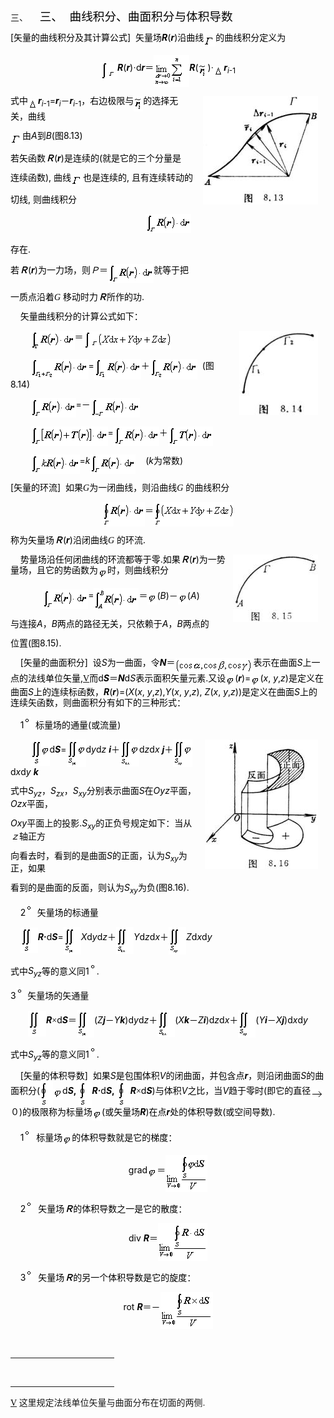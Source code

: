 <div class=Section1>
<p class=MsoNormal align=left style='margin-left:36.0pt;text-align:left;
text-indent:-36.0pt'><span lang=EN-US>三、<span style='font:7.0pt "Times New Roman"'>&nbsp;&nbsp;&nbsp;&nbsp;&nbsp;&nbsp;&nbsp;
</span></span><span lang=ZH-CN style='font-size:14.0pt;font-family:宋体_GB2312;
color:black'>三、</span><span lang=EN-US style='font-size:7.0pt;color:black'>&nbsp;&nbsp;&nbsp;
</span><span lang=ZH-CN style='font-size:14.0pt;font-family:宋体_GB2312;
color:black'>曲线积分、曲面积分与体积导数</span></p>
<p class=MsoNormal align=left style='text-align:left;line-height:12.0pt'><span
lang=EN-US style='color:black'>[</span><span lang=ZH-CN style='font-family:
宋体_GB2312;color:black'>矢量的曲线积分及其计算公式</span><span lang=EN-US style='color:black'>]&nbsp;
</span><span lang=ZH-CN style='font-family:宋体_GB2312;color:black'>矢量场</span><b><i><span
lang=EN-US style='color:black;text-transform:uppercase'>r</span></i></b><span
lang=EN-US style='color:black'>(<b><i>r</i></b>)</span><span lang=ZH-CN
style='font-family:宋体_GB2312;color:black'>沿曲线</span><sub><span lang=EN-US
style='color:black'><img width=19 height=16
src="res/17e9d95da129bdd93c34fb6cc6aaaa52_5612_files/image002.gif" u1:shapes="_x0000_i1025"
align=absmiddle></span></sub><span lang=ZH-CN style='font-family:宋体_GB2312;
color:black'>的曲线积分定义为</span></p>
<p class=MsoNormal align=center style='text-align:center;line-height:12.0pt'><sub><span
lang=EN-US style='color:black'><img width=27 height=29
src="res/17e9d95da129bdd93c34fb6cc6aaaa52_5612_files/image004.gif" u1:shapes="_x0000_i1026"
align=absmiddle></span></sub><b><i><span lang=EN-US style='color:black;
text-transform:uppercase'>r</span></i></b><span lang=EN-US style='color:black'>(<b><i>r</i></b>)</span><span
lang=ZH-CN style='font-family:宋体_GB2312;color:black'>·</span><span lang=EN-US
style='color:black'>d<b><i>r</i></b></span><span lang=ZH-CN style='font-family:
宋体_GB2312;color:black'>＝</span><sub><span lang=EN-US style='color:black'><img
width=57 height=51 src="res/17e9d95da129bdd93c34fb6cc6aaaa52_5612_files/image006.gif"
u1:shapes="_x0000_i1027" align=absmiddle></span></sub><b><i><span lang=EN-US
style='color:black;text-transform:uppercase'>r</span></i></b><span lang=EN-US
style='color:black'>(<sub><img width=15 height=24
src="res/17e9d95da129bdd93c34fb6cc6aaaa52_5612_files/image008.gif" u1:shapes="_x0000_i1028"
align=absmiddle></sub>)</span><span lang=ZH-CN style='font-family:宋体_GB2312;
color:black'>·</span><sub><span lang=EN-US style='color:black'><img width=16
height=17 src="res/17e9d95da129bdd93c34fb6cc6aaaa52_5612_files/image010.gif"
u1:shapes="_x0000_i1029" align=absmiddle></span></sub><b><i><span lang=EN-US
style='color:black'>r</span></i></b><i><sub><span lang=EN-US style='color:black'>i</span></sub></i><sub><span
lang=EN-US style='color:black'>-1</span></sub></p>
<p class=MsoNormal align=left style='text-align:left;line-height:12.0pt'><img
width=184 height=174 src="res/17e9d95da129bdd93c34fb6cc6aaaa52_5612_files/image012.jpg"
align=right hspace=12 u1:shapes="_x0000_s1028"><span lang=ZH-CN
style='font-family:宋体_GB2312;color:black'>式中</span><sub><span lang=EN-US
style='color:black'><img width=16 height=17
src="res/17e9d95da129bdd93c34fb6cc6aaaa52_5612_files/image013.gif" u1:shapes="_x0000_i1030"
align=absmiddle></span></sub><b><i><span lang=EN-US style='color:black'>r</span></i></b><i><sub><span
lang=EN-US style='color:black'>i</span></sub></i><sub><span lang=EN-US
style='color:black'>-1</span></sub><span lang=EN-US style='color:black'>=<b><i>r</i></b><i><sub>i</sub></i></span><span
lang=ZH-CN style='font-family:宋体_GB2312;color:black'>－</span><b><i><span
lang=EN-US style='color:black'>r</span></i></b><i><sub><span lang=EN-US
style='color:black'>i</span></sub></i><sub><span lang=EN-US style='color:black'>-1</span></sub><span
lang=ZH-CN style='font-family:宋体_GB2312;color:black'>，右边极限与</span><sub><span
lang=EN-US style='color:black'><img width=15 height=24
src="res/17e9d95da129bdd93c34fb6cc6aaaa52_5612_files/image015.gif" u1:shapes="_x0000_i1031"
align=absmiddle></span></sub><span lang=ZH-CN style='font-family:宋体_GB2312;
color:black'>的选择无关，曲线</span></p>
<p class=MsoNormal align=left style='text-align:left;line-height:12.0pt'><sub><span
lang=EN-US style='color:black'><img width=19 height=16
src="res/17e9d95da129bdd93c34fb6cc6aaaa52_5612_files/image016.gif" u1:shapes="_x0000_i1032"
align=absmiddle></span></sub><span lang=ZH-CN style='font-family:宋体_GB2312;
color:black'>由</span><i><span lang=EN-US style='color:black'>A</span></i><span
lang=ZH-CN style='font-family:宋体_GB2312;color:black'>到</span><i><span
lang=EN-US style='color:black'>B</span></i><span lang=EN-US style='color:black'>(</span><span
lang=ZH-CN style='font-family:宋体_GB2312;color:black'>图</span><span lang=EN-US
style='color:black'>8.13)</span></p>
<p class=MsoNormal align=left style='text-align:left;line-height:12.0pt'><span
lang=ZH-CN style='font-family:宋体_GB2312;color:black'>若矢函数<b><i>Ｒ</i></b></span><span
lang=EN-US style='color:black'>(<b><i>r</i></b>)</span><span lang=ZH-CN
style='font-family:宋体_GB2312;color:black'>是连续的</span><span lang=EN-US
style='color:black'>(</span><span lang=ZH-CN style='font-family:宋体_GB2312;
color:black'>就是它的三个分量是</span></p>
<p class=MsoNormal align=left style='text-align:left;line-height:12.0pt'><span
lang=ZH-CN style='font-family:宋体_GB2312;color:black'>连续函数</span><span
lang=EN-US style='color:black'>), </span><span lang=ZH-CN style='font-family:
宋体_GB2312;color:black'>曲线</span><sub><span lang=EN-US style='color:black'><img
width=19 height=16 src="res/17e9d95da129bdd93c34fb6cc6aaaa52_5612_files/image017.gif"
u1:shapes="_x0000_i1033" align=absmiddle></span></sub><span lang=ZH-CN
style='font-family:宋体_GB2312;color:black'>也是连续的</span><span lang=EN-US
style='color:black'>, </span><span lang=ZH-CN style='font-family:宋体_GB2312;
color:black'>且有连续转动的</span></p>
<p class=MsoNormal align=left style='text-align:left;line-height:12.0pt'><span
lang=ZH-CN style='font-family:宋体_GB2312;color:black'>切线</span><span lang=EN-US
style='color:black'>, </span><span lang=ZH-CN style='font-family:宋体_GB2312;
color:black'>则曲线积分</span></p>
<p class=MsoNormal align=center style='text-align:center;line-height:12.0pt'><sub><span
lang=EN-US style='color:black'><img width=73 height=31
src="res/17e9d95da129bdd93c34fb6cc6aaaa52_5612_files/image019.gif" u1:shapes="_x0000_i1034"></span></sub></p>
<p class=MsoNormal align=left style='text-align:left;line-height:12.0pt'><span
lang=ZH-CN style='font-family:宋体_GB2312;color:black'>存在</span><span lang=EN-US
style='color:black'>.</span></p>
<p class=MsoNormal align=left style='text-align:left;line-height:12.0pt'><span
lang=ZH-CN style='font-family:宋体_GB2312;color:black'>若<b><i>Ｒ</i></b></span><span
lang=EN-US style='color:black'>(<b><i>r</i></b>)</span><span lang=ZH-CN
style='font-family:宋体_GB2312;color:black'>为一力场，则<i>Ｐ</i>＝</span><sub><span
lang=EN-US style='color:black'><img width=73 height=31
src="res/17e9d95da129bdd93c34fb6cc6aaaa52_5612_files/image021.gif" u1:shapes="_x0000_i1049"
align=absmiddle></span></sub><span lang=ZH-CN style='font-family:宋体_GB2312;
color:black'>就等于把</span></p>
<p class=MsoNormal align=left style='text-align:left;line-height:12.0pt'><span
lang=ZH-CN style='font-family:宋体_GB2312;color:black'>一质点沿着</span><i><span
lang=EN-US style='font-family:Symbol;color:black'>G</span><span lang=EN-US
style='color:black'> </span></i><span lang=ZH-CN style='font-family:宋体_GB2312;
color:black'>移动时力<b><i>Ｒ</i></b>所作的功</span><span lang=EN-US style='color:black'>.</span></p>
<p class=MsoNormal align=left style='text-align:left;line-height:12.0pt'><span
lang=EN-US style='color:black'>&nbsp;&nbsp;&nbsp; </span><span lang=ZH-CN
style='font-family:宋体_GB2312;color:black'>矢量曲线积分的计算公式如下：</span></p>
<p class=MsoNormal align=left style='text-align:left;line-height:12.0pt'><img
width=126 height=135 src="res/17e9d95da129bdd93c34fb6cc6aaaa52_5612_files/image023.jpg"
align=right hspace=12 u1:shapes="_x0000_s1026"><span lang=EN-US
style='color:black'>&nbsp;&nbsp;&nbsp;&nbsp;&nbsp;&nbsp;&nbsp; <sub><img
width=71 height=31 src="res/17e9d95da129bdd93c34fb6cc6aaaa52_5612_files/image025.gif"
u1:shapes="_x0000_i1050" align=absmiddle></sub></span><span lang=ZH-CN
style='font-family:宋体_GB2312;color:black'>＝</span><sub><span lang=EN-US
style='color:black'><img width=140 height=29
src="res/17e9d95da129bdd93c34fb6cc6aaaa52_5612_files/image027.gif" u1:shapes="_x0000_i1051"
align=absmiddle></span></sub></p>
<p class=MsoNormal align=left style='text-align:left;line-height:12.0pt'><span
lang=EN-US style='color:black'>&nbsp;&nbsp;&nbsp;&nbsp;&nbsp;&nbsp;&nbsp; <sub><img
width=93 height=33 src="res/17e9d95da129bdd93c34fb6cc6aaaa52_5612_files/image029.gif"
u1:shapes="_x0000_i1052" align=absmiddle></sub>=<sub><img width=75 height=33
src="res/17e9d95da129bdd93c34fb6cc6aaaa52_5612_files/image031.gif" u1:shapes="_x0000_i1053"
align=absmiddle></sub></span><span lang=ZH-CN style='font-family:宋体_GB2312;
color:black'>＋</span><sub><span lang=EN-US style='color:black'><img width=76
height=33 src="res/17e9d95da129bdd93c34fb6cc6aaaa52_5612_files/image033.gif"
u1:shapes="_x0000_i1054" align=absmiddle></span></sub><span lang=EN-US
style='color:black'>&nbsp; (</span><span lang=ZH-CN style='font-family:宋体_GB2312;
color:black'>图</span><span lang=EN-US style='color:black'>8.14)</span></p>
<p class=MsoNormal align=left style='text-align:left;line-height:12.0pt'><span
lang=EN-US style='color:black'>&nbsp;&nbsp;&nbsp;&nbsp;&nbsp;&nbsp;&nbsp; <sub><img
width=73 height=31 src="res/17e9d95da129bdd93c34fb6cc6aaaa52_5612_files/image035.gif"
u1:shapes="_x0000_i1055" align=absmiddle></sub>=</span><span lang=ZH-CN
style='font-family:宋体_GB2312;color:black'>－</span><sub><span lang=EN-US
style='color:black'><img width=79 height=31
src="res/17e9d95da129bdd93c34fb6cc6aaaa52_5612_files/image037.gif" u1:shapes="_x0000_i1056"
align=absmiddle></span></sub></p>
<p class=MsoNormal align=left style='text-align:left;line-height:12.0pt'><span
lang=EN-US style='color:black'>&nbsp;&nbsp;&nbsp;&nbsp;&nbsp;&nbsp;&nbsp; <sub><img
width=124 height=31 src="res/17e9d95da129bdd93c34fb6cc6aaaa52_5612_files/image039.gif"
u1:shapes="_x0000_i1057" align=absmiddle></sub>=<sub><img width=73 height=31
src="res/17e9d95da129bdd93c34fb6cc6aaaa52_5612_files/image041.gif" u1:shapes="_x0000_i1058"
align=absmiddle></sub></span><span lang=ZH-CN style='font-family:宋体_GB2312;
color:black'>＋</span><sub><span lang=EN-US style='color:black'><img width=72
height=31 src="res/17e9d95da129bdd93c34fb6cc6aaaa52_5612_files/image043.gif"
u1:shapes="_x0000_i1059" align=absmiddle></span></sub></p>
<p class=MsoNormal align=left style='text-align:left;line-height:12.0pt'><span
lang=EN-US style='color:black'>&nbsp;&nbsp;&nbsp;&nbsp;&nbsp;&nbsp;&nbsp; <sub><img
width=79 height=31 src="res/17e9d95da129bdd93c34fb6cc6aaaa52_5612_files/image045.gif"
u1:shapes="_x0000_i1060" align=absmiddle></sub>=<i>k</i><sub><img width=73
height=31 src="res/17e9d95da129bdd93c34fb6cc6aaaa52_5612_files/image047.gif"
u1:shapes="_x0000_i1061" align=absmiddle></sub>&nbsp;&nbsp;&nbsp; (<i>k</i></span><span
lang=ZH-CN style='font-family:宋体_GB2312;color:black'>为常数</span><span
lang=EN-US style='color:black'>)</span></p>
<p class=MsoNormal align=left style='text-align:left;line-height:12.0pt'><span
lang=EN-US style='color:black'>[</span><span lang=ZH-CN style='font-family:
宋体_GB2312;color:black'>矢量的环流</span><span lang=EN-US style='color:black'>]&nbsp;
</span><span lang=ZH-CN style='font-family:宋体_GB2312;color:black'>如果</span><i><span
lang=EN-US style='font-family:Symbol;color:black'>G</span></i><span lang=ZH-CN
style='font-family:宋体_GB2312;color:black'>为一闭曲线，则沿曲线</span><i><span lang=EN-US
style='font-family:Symbol;color:black'>G</span><span lang=EN-US
style='color:black'> </span></i><span lang=ZH-CN style='font-family:宋体_GB2312;
color:black'>的曲线积分</span></p>
<p class=MsoNormal align=center style='text-align:center;line-height:12.0pt'><sub><span
lang=EN-US style='color:black'><img width=68 height=39
src="res/17e9d95da129bdd93c34fb6cc6aaaa52_5612_files/image049.gif" u1:shapes="_x0000_i1062"
align=absmiddle></span></sub><span lang=ZH-CN style='font-family:宋体_GB2312;
color:black'>＝</span><sub><span lang=EN-US style='color:black'><img width=128
height=39 src="res/17e9d95da129bdd93c34fb6cc6aaaa52_5612_files/image051.gif"
u1:shapes="_x0000_i1063" align=absmiddle></span></sub></p>
<p class=MsoNormal align=left style='text-align:left;line-height:12.0pt'><span
lang=ZH-CN style='font-family:宋体_GB2312;color:black'>称为矢量场<b><i>Ｒ</i></b></span><span
lang=EN-US style='color:black'>(<b><i>r</i></b>)</span><span lang=ZH-CN
style='font-family:宋体_GB2312;color:black'>沿闭曲线</span><i><span lang=EN-US
style='font-family:Symbol;color:black'>G</span><span lang=EN-US
style='color:black'> </span></i><span lang=ZH-CN style='font-family:宋体_GB2312;
color:black'>的环流</span><span lang=EN-US style='color:black'>.</span></p>
<p class=MsoNormal align=left style='text-align:left;line-height:12.0pt'><img
width=136 height=108 src="res/17e9d95da129bdd93c34fb6cc6aaaa52_5612_files/image053.jpg"
align=right hspace=12 u1:shapes="_x0000_s1027"><span lang=EN-US
style='color:black'>&nbsp;&nbsp;&nbsp; </span><span lang=ZH-CN
style='font-family:宋体_GB2312;color:black'>势量场沿任何闭曲线的环流都等于零</span><span
lang=EN-US style='color:black'>.</span><span lang=ZH-CN style='font-family:
宋体_GB2312;color:black'>如果<b><i>Ｒ</i></b></span><span lang=EN-US
style='color:black'>(<b><i>r</i></b>)</span><span lang=ZH-CN style='font-family:
宋体_GB2312;color:black'>为一势量场，且它的势函数为</span><sub><span lang=EN-US
style='color:black'><img width=15 height=17
src="res/17e9d95da129bdd93c34fb6cc6aaaa52_5612_files/image055.gif" u1:shapes="_x0000_i1064"
align=absmiddle></span></sub><span lang=ZH-CN style='font-family:宋体_GB2312;
color:black'>时，则曲线积分</span></p>
<p class=MsoNormal style='line-height:12.0pt'><span lang=EN-US
style='color:black'>&nbsp;&nbsp;&nbsp;&nbsp;&nbsp;&nbsp;&nbsp;&nbsp;&nbsp;&nbsp;&nbsp;&nbsp;
<sub><img width=73 height=31 src="res/17e9d95da129bdd93c34fb6cc6aaaa52_5612_files/image057.gif"
u1:shapes="_x0000_i1065" align=absmiddle></sub>=<sub><img width=72 height=35
src="res/17e9d95da129bdd93c34fb6cc6aaaa52_5612_files/image059.gif" u1:shapes="_x0000_i1066"
align=absmiddle></sub></span><span lang=ZH-CN style='font-family:宋体_GB2312;
color:black'>＝</span><sub><span lang=EN-US style='color:black'><img width=15
height=17 src="res/17e9d95da129bdd93c34fb6cc6aaaa52_5612_files/image060.gif"
u1:shapes="_x0000_i1067" align=absmiddle></span></sub><span lang=EN-US
style='color:black'>(<i>B</i>)</span><span lang=ZH-CN style='font-family:宋体_GB2312;
color:black'>－</span><sub><span lang=EN-US style='color:black'><img width=15
height=17 src="res/17e9d95da129bdd93c34fb6cc6aaaa52_5612_files/image061.gif"
u1:shapes="_x0000_i1068" align=absmiddle></span></sub><span lang=EN-US
style='color:black'>(<i>A</i>)</span></p>
<p class=MsoNormal align=left style='text-align:left;line-height:12.0pt'><span
lang=ZH-CN style='font-family:宋体_GB2312;color:black'>与连接</span><i><span
lang=EN-US style='color:black'>A</span></i><span lang=ZH-CN style='font-family:
宋体_GB2312;color:black'>，</span><i><span lang=EN-US style='color:black'>B</span></i><span
lang=ZH-CN style='font-family:宋体_GB2312;color:black'>两点的路径无关，只依赖于</span><i><span
lang=EN-US style='color:black'>A</span></i><span lang=ZH-CN style='font-family:
宋体_GB2312;color:black'>，</span><i><span lang=EN-US style='color:black'>B</span></i><span
lang=ZH-CN style='font-family:宋体_GB2312;color:black'>两点的</span></p>
<p class=MsoNormal align=left style='text-align:left;line-height:12.0pt'><span
lang=ZH-CN style='font-family:宋体_GB2312;color:black'>位置</span><span lang=EN-US
style='color:black'>(</span><span lang=ZH-CN style='font-family:宋体_GB2312;
color:black'>图</span><span lang=EN-US style='color:black'>8.15).</span></p>
<p class=MsoNormal align=left style='text-align:left;line-height:12.0pt'><span
lang=EN-US style='color:black'>&nbsp;&nbsp;&nbsp; [</span><span lang=ZH-CN
style='font-family:宋体_GB2312;color:black'>矢量的曲面积分</span><span lang=EN-US
style='color:black'>]&nbsp; </span><span lang=ZH-CN style='font-family:宋体_GB2312;
color:black'>设</span><i><span lang=EN-US style='color:black'>S</span></i><span
lang=ZH-CN style='font-family:宋体_GB2312;color:black'>为一曲面，令</span><b><i><span
lang=EN-US style='color:black'>N</span></i></b><span lang=ZH-CN
style='font-family:宋体_GB2312;color:black'>＝</span><sub><span lang=EN-US
style='color:black'><img width=125 height=24
src="res/17e9d95da129bdd93c34fb6cc6aaaa52_5612_files/image063.gif" u1:shapes="_x0000_i1069"
align=absmiddle></span></sub><span lang=ZH-CN style='font-family:宋体_GB2312;
color:black'>表示在曲面</span><i><span lang=EN-US style='color:black'>S</span></i><span
lang=ZH-CN style='font-family:宋体_GB2312;color:black'>上一点的法线单位矢量</span><span
lang=EN-US style='color:black'>,</span><a href="#None" name="_ftnref1" title=""><span
class=MsoFootnoteReference><span lang=EN-US style='font-family:"Monotype Sorts";
color:black'>V</span></span></a><span lang=ZH-CN style='font-family:宋体_GB2312;
color:black'>而</span><span lang=EN-US style='color:black'>d<b><i>S</i></b></span><span
lang=ZH-CN style='font-family:宋体_GB2312;color:black'>＝</span><b><i><span
lang=EN-US style='color:black'>N</span></i></b><span lang=EN-US
style='color:black'>d<i>S</i></span><span lang=ZH-CN style='font-family:宋体_GB2312;
color:black'>表示面积矢量元素</span><span lang=EN-US style='color:black'>.</span><span
lang=ZH-CN style='font-family:宋体_GB2312;color:black'>又设</span><sub><span
lang=EN-US style='color:black'><img width=15 height=17
src="res/17e9d95da129bdd93c34fb6cc6aaaa52_5612_files/image065.gif" u1:shapes="_x0000_i1070"
align=absmiddle></span></sub><span lang=EN-US style='color:black'>(<b><i>r</i></b>)=<sub><img
width=15 height=17 src="res/17e9d95da129bdd93c34fb6cc6aaaa52_5612_files/image067.gif"
u1:shapes="_x0000_i1071" align=absmiddle></sub>(<i>x</i>, <i>y</i>,<i>z</i>)</span><span
lang=ZH-CN style='font-family:宋体_GB2312;color:black'>是定义在曲面</span><i><span
lang=EN-US style='color:black'>S</span></i><span lang=ZH-CN style='font-family:
宋体_GB2312;color:black'>上的连续标函数，</span><b><i><span lang=EN-US style='color:black'>R</span></i></b><span
lang=EN-US style='color:black'>(<b><i>r</i></b>)=(<i>X</i>(<i>x</i>, <i>y</i>,<i>z</i>),<i>Y</i>(<i>x</i>,
<i>y</i>,<i>z</i>), <i>Z</i>(<i>x</i>, <i>y</i>,<i>z</i>))</span><span
lang=ZH-CN style='font-family:宋体_GB2312;color:black'>是定义在曲面</span><i><span
lang=EN-US style='color:black'>S</span></i><span lang=ZH-CN style='font-family:
宋体_GB2312;color:black'>上的连续矢函数，则曲面积分有如下的三种形式：</span></p>
<p class=MsoNormal align=left style='text-align:left;line-height:12.0pt'><span
lang=EN-US style='color:black'>&nbsp;&nbsp;&nbsp; </span><span lang=EN-US
style='color:black'>1</span><sup><span lang=EN-US style='color:black'><img
width=12 height=12 src="res/17e9d95da129bdd93c34fb6cc6aaaa52_5612_files/image069.gif"
u1:shapes="_x0000_i1072">&nbsp; </span></sup><span lang=ZH-CN style='font-family:
宋体_GB2312;color:black'>标量场的通量</span><span lang=EN-US style='color:black'>(</span><span
lang=ZH-CN style='font-family:宋体_GB2312;color:black'>或流量</span><span
lang=EN-US style='color:black'>)</span></p>
<p class=MsoNormal align=left style='text-align:left;line-height:12.0pt'><img
width=181 height=207 src="res/17e9d95da129bdd93c34fb6cc6aaaa52_5612_files/image071.jpg"
align=right hspace=12 u1:shapes="_x0000_s1029"><span lang=EN-US
style='color:black'>&nbsp;&nbsp;&nbsp;&nbsp;&nbsp;&nbsp;&nbsp; <sub><img
width=31 height=41 src="res/17e9d95da129bdd93c34fb6cc6aaaa52_5612_files/image073.gif"
u1:shapes="_x0000_i1073" align=absmiddle></sub>d<b><i>S</i></b>=<sub><img
width=31 height=44 src="res/17e9d95da129bdd93c34fb6cc6aaaa52_5612_files/image075.gif"
u1:shapes="_x0000_i1074" align=absmiddle></sub>d<i>y</i>d<i>z <b>i</b></i></span><span
lang=ZH-CN style='font-family:宋体_GB2312;color:black'>＋</span><sub><span
lang=EN-US style='color:black'><img width=31 height=43
src="res/17e9d95da129bdd93c34fb6cc6aaaa52_5612_files/image077.gif" u1:shapes="_x0000_i1075"
align=absmiddle></span></sub><span lang=EN-US style='color:black'>d<i>z</i>d<i>x
<b>j</b></i></span><span lang=ZH-CN style='font-family:宋体_GB2312;color:black'>＋</span><sub><span
lang=EN-US style='color:black'><img width=31 height=44
src="res/17e9d95da129bdd93c34fb6cc6aaaa52_5612_files/image079.gif" u1:shapes="_x0000_i1076"
align=absmiddle></span></sub><span lang=EN-US style='color:black'>d<i>x</i>d<i>y
<b>k</b></i></span></p>
<p class=MsoNormal align=left style='text-align:left;line-height:12.0pt'><span
lang=ZH-CN style='font-family:宋体_GB2312;color:black'>式中</span><i><span
lang=EN-US style='color:black'>S<sub>yz</sub></span></i><span lang=ZH-CN
style='font-family:宋体_GB2312;color:black'>，</span><i><span lang=EN-US
style='color:black'>S<sub>zx</sub></span></i><span lang=ZH-CN style='font-family:
宋体_GB2312;color:black'>，</span><i><span lang=EN-US style='color:black'>S<sub>xy</sub></span></i><span
lang=ZH-CN style='font-family:宋体_GB2312;color:black'>分别表示曲面</span><i><span
lang=EN-US style='color:black'>S</span></i><span lang=ZH-CN style='font-family:
宋体_GB2312;color:black'>在</span><i><span lang=EN-US style='color:black'>Oyz</span></i><span
lang=ZH-CN style='font-family:宋体_GB2312;color:black'>平面，</span><i><span
lang=EN-US style='color:black'>Ozx</span></i><span lang=ZH-CN style='font-family:
宋体_GB2312;color:black'>平面，</span></p>
<p class=MsoNormal align=left style='text-align:left;line-height:12.0pt'><i><span
lang=EN-US style='color:black'>Oxy</span></i><span lang=ZH-CN style='font-family:
宋体_GB2312;color:black'>平面上的投影</span><span lang=EN-US style='color:black'>.<i>S<sub>xy</sub></i></span><span
lang=ZH-CN style='font-family:宋体_GB2312;color:black'>的正负号规定如下：当从<i>ｚ</i>轴正方</span></p>
<p class=MsoNormal align=left style='text-align:left;line-height:12.0pt'><span
lang=ZH-CN style='font-family:宋体_GB2312;color:black'>向看去时，看到的是曲面</span><i><span
lang=EN-US style='color:black'>S</span></i><span lang=ZH-CN style='font-family:
宋体_GB2312;color:black'>的正面，认为</span><i><span lang=EN-US style='color:black'>S<sub>xy</sub></span></i><span
lang=ZH-CN style='font-family:宋体_GB2312;color:black'>为正，如果</span></p>
<p class=MsoNormal align=left style='text-align:left;line-height:12.0pt'><span
lang=ZH-CN style='font-family:宋体_GB2312;color:black'>看到的是曲面的反面，则认为</span><i><span
lang=EN-US style='color:black'>S<sub>xy</sub></span></i><span lang=ZH-CN
style='font-family:宋体_GB2312;color:black'>为负</span><span lang=EN-US
style='color:black'>(</span><span lang=ZH-CN style='font-family:宋体_GB2312;
color:black'>图</span><span lang=EN-US style='color:black'>8.16).</span></p>
<p class=MsoNormal align=left style='text-align:left;line-height:12.0pt'><span
lang=EN-US style='color:black'>&nbsp;&nbsp;&nbsp; 2<sup><img width=12
height=12 src="res/17e9d95da129bdd93c34fb6cc6aaaa52_5612_files/image080.gif"
u1:shapes="_x0000_i1077">&nbsp; </sup></span><span lang=ZH-CN style='font-family:
宋体_GB2312;color:black'>矢量场的标通量</span></p>
<p class=MsoNormal align=left style='text-align:left;line-height:12.0pt'><span
lang=EN-US style='color:black'>&nbsp;&nbsp;&nbsp; <sub><img width=28 height=41
src="res/17e9d95da129bdd93c34fb6cc6aaaa52_5612_files/image082.gif" u1:shapes="_x0000_i1078"
align=absmiddle></sub><b><i>R</i></b></span><b><span lang=ZH-CN
style='font-family:宋体_GB2312;color:black'>·</span></b><span lang=EN-US
style='color:black'>d<b><i>S</i></b>=<sub><img width=28 height=44
src="res/17e9d95da129bdd93c34fb6cc6aaaa52_5612_files/image084.gif" u1:shapes="_x0000_i1079"
align=absmiddle></sub><i>X</i>d<i>y</i>d<i>z</i></span><span lang=ZH-CN
style='font-family:宋体_GB2312;color:black'>＋</span><sub><span lang=EN-US
style='color:black'><img width=28 height=43
src="res/17e9d95da129bdd93c34fb6cc6aaaa52_5612_files/image086.gif" u1:shapes="_x0000_i1080"
align=absmiddle></span></sub><i><span lang=EN-US style='color:black'>Y</span></i><span
lang=EN-US style='color:black'>d<i>z</i>d<i>x</i></span><span lang=ZH-CN
style='font-family:宋体_GB2312;color:black'>＋</span><sub><span lang=EN-US
style='color:black'><img width=28 height=44
src="res/17e9d95da129bdd93c34fb6cc6aaaa52_5612_files/image088.gif" u1:shapes="_x0000_i1081"
align=absmiddle></span></sub><i><span lang=EN-US style='color:black'>Z</span></i><span
lang=EN-US style='color:black'>d<i>x</i>d<i>y</i></span></p>
<p class=MsoNormal align=left style='text-align:left;line-height:12.0pt'><span
lang=ZH-CN style='font-family:宋体_GB2312;color:black'>式中</span><i><span
lang=EN-US style='color:black'>S<sub>yz</sub></span></i><span lang=ZH-CN
style='font-family:宋体_GB2312;color:black'>等的意义同</span><span lang=EN-US
style='color:black'>1</span><sup><span lang=EN-US style='color:black'><img
width=12 height=12 src="res/17e9d95da129bdd93c34fb6cc6aaaa52_5612_files/image089.gif"
u1:shapes="_x0000_i1082"></span></sup><span lang=EN-US style='color:black'>.</span></p>
<p class=MsoNormal align=left style='text-align:left;line-height:12.0pt'><span
lang=EN-US style='color:black'>3<sup><img width=12 height=12
src="res/17e9d95da129bdd93c34fb6cc6aaaa52_5612_files/image090.gif" u1:shapes="_x0000_i1083">&nbsp; </sup></span><span
lang=ZH-CN style='font-family:宋体_GB2312;color:black'>矢量场的矢通量</span></p>
<p class=MsoNormal align=center style='text-align:center;line-height:12.0pt'><sub><span
lang=EN-US style='color:black'><img width=29 height=41
src="res/17e9d95da129bdd93c34fb6cc6aaaa52_5612_files/image091.gif" u1:shapes="_x0000_i1084"
align=absmiddle></span></sub><b><i><span lang=EN-US style='color:black'>R</span></i></b><span
lang=ZH-CN style='font-family:宋体_GB2312;color:black'>×</span><span lang=EN-US
style='color:black'>d<b><i>S</i></b></span><span lang=ZH-CN style='font-family:
宋体_GB2312;color:black'>＝</span><sub><span lang=EN-US style='color:black'><img
width=28 height=44 src="res/17e9d95da129bdd93c34fb6cc6aaaa52_5612_files/image092.gif"
u1:shapes="_x0000_i1085" align=absmiddle></span></sub><span lang=EN-US
style='color:black'>(<i>Z<b>j</b></i></span><span lang=ZH-CN style='font-family:
宋体_GB2312;color:black'>－</span><i><span lang=EN-US style='color:black'>Y<b>k</b></span></i><span
lang=EN-US style='color:black'>)d<i>y</i>d<i>z</i></span><span lang=ZH-CN
style='font-family:宋体_GB2312;color:black'>＋</span><sub><span lang=EN-US
style='color:black'><img width=28 height=43
src="res/17e9d95da129bdd93c34fb6cc6aaaa52_5612_files/image093.gif" u1:shapes="_x0000_i1086"
align=absmiddle></span></sub><span lang=EN-US style='color:black'>(<i>X<b>k</b></i></span><span
lang=ZH-CN style='font-family:宋体_GB2312;color:black'>－</span><i><span
lang=EN-US style='color:black'>Z<b>i</b></span></i><span lang=EN-US
style='color:black'>)d<i>z</i>d<i>x</i></span><span lang=ZH-CN
style='font-family:宋体_GB2312;color:black'>＋</span><sub><span lang=EN-US
style='color:black'><img width=28 height=44
src="res/17e9d95da129bdd93c34fb6cc6aaaa52_5612_files/image094.gif" u1:shapes="_x0000_i1087"
align=absmiddle></span></sub><span lang=EN-US style='color:black'>(<i>Y<b>i</b></i></span><span
lang=ZH-CN style='font-family:宋体_GB2312;color:black'>－</span><i><span
lang=EN-US style='color:black'>X<b>j</b></span></i><span lang=EN-US
style='color:black'>)d<i>x</i>d<i>y</i></span></p>
<p class=MsoNormal align=left style='text-align:left;line-height:12.0pt'><span
lang=ZH-CN style='font-family:宋体_GB2312;color:black'>式中</span><i><span
lang=EN-US style='color:black'>S<sub>yz</sub></span></i><span lang=ZH-CN
style='font-family:宋体_GB2312;color:black'>等的意义同</span><span lang=EN-US
style='color:black'>1</span><sup><span lang=EN-US style='color:black'><img
width=12 height=12 src="res/17e9d95da129bdd93c34fb6cc6aaaa52_5612_files/image095.gif"
u1:shapes="_x0000_i1088"></span></sup><span lang=EN-US style='color:black'>.</span></p>
<p class=MsoNormal align=left style='text-align:left;line-height:12.0pt'><span
lang=EN-US style='color:black'>&nbsp;&nbsp;&nbsp; [</span><span lang=ZH-CN
style='font-family:宋体_GB2312;color:black'>矢量的体积导数</span><span lang=EN-US
style='color:black'>]&nbsp; </span><span lang=ZH-CN style='font-family:宋体_GB2312;
color:black'>如果</span><i><span lang=EN-US style='color:black'>S</span></i><span
lang=ZH-CN style='font-family:宋体_GB2312;color:black'>是包围体积</span><i><span
lang=EN-US style='color:black'>V</span></i><span lang=ZH-CN style='font-family:
宋体_GB2312;color:black'>的闭曲面，并包含点</span><b><i><span lang=EN-US style='color:
black'>r</span></i></b><span lang=ZH-CN style='font-family:宋体_GB2312;
color:black'>，则沿闭曲面</span><i><span lang=EN-US style='color:black'>S</span></i><span
lang=ZH-CN style='font-family:宋体_GB2312;color:black'>的曲面积分</span><span
lang=EN-US style='color:black'>(<sub><img width=21 height=41
src="res/17e9d95da129bdd93c34fb6cc6aaaa52_5612_files/image097.gif" u1:shapes="_x0000_i1089"
align=absmiddle><img width=15 height=17
src="res/17e9d95da129bdd93c34fb6cc6aaaa52_5612_files/image098.gif" u1:shapes="_x0000_i1090"
align=absmiddle></sub>d<b><i>S</i>,</b> <sub><img width=21 height=41
src="res/17e9d95da129bdd93c34fb6cc6aaaa52_5612_files/image099.gif" u1:shapes="_x0000_i1091"
align=absmiddle></sub><b><i>R</i></b></span><b><span lang=ZH-CN
style='font-family:宋体_GB2312;color:black'>·</span></b><span lang=EN-US
style='color:black'>d<b><i>S</i>,</b> <sub><img width=21 height=41
src="res/17e9d95da129bdd93c34fb6cc6aaaa52_5612_files/image100.gif" u1:shapes="_x0000_i1092"
align=absmiddle></sub><b><i>R</i></b></span><span lang=ZH-CN style='font-family:
宋体_GB2312;color:black'>×</span><span lang=EN-US style='color:black'>d<b><i>S</i></b>)</span><span
lang=ZH-CN style='font-family:宋体_GB2312;color:black'>与体积</span><i><span
lang=EN-US style='color:black'>V</span></i><span lang=ZH-CN style='font-family:
宋体_GB2312;color:black'>之比，当</span><i><span lang=EN-US style='color:black'>V</span></i><span
lang=ZH-CN style='font-family:宋体_GB2312;color:black'>趋于零时</span><span
lang=EN-US style='color:black'>(</span><span lang=ZH-CN style='font-family:
宋体_GB2312;color:black'>即它的直径</span><sub><span lang=EN-US style='color:black'><img
width=20 height=16 src="res/17e9d95da129bdd93c34fb6cc6aaaa52_5612_files/image102.gif"
u1:shapes="_x0000_i1093" align=absmiddle></span></sub><span lang=ZH-CN
style='font-family:宋体_GB2312;color:black'>０</span><span lang=EN-US
style='color:black'>)</span><span lang=ZH-CN style='font-family:宋体_GB2312;
color:black'>的极限称为标量场</span><sub><span lang=EN-US style='color:black'><img
width=15 height=17 src="res/17e9d95da129bdd93c34fb6cc6aaaa52_5612_files/image103.gif"
u1:shapes="_x0000_i1094" align=absmiddle></span></sub><span lang=EN-US
style='color:black'>(</span><span lang=ZH-CN style='font-family:宋体_GB2312;
color:black'>或矢量场</span><b><i><span lang=EN-US style='color:black'>R</span></i></b><span
lang=EN-US style='color:black'>)</span><span lang=ZH-CN style='font-family:
宋体_GB2312;color:black'>在点</span><b><i><span lang=EN-US style='color:black'>r</span></i></b><span
lang=ZH-CN style='font-family:宋体_GB2312;color:black'>处的体积导数</span><span
lang=EN-US style='color:black'>(</span><span lang=ZH-CN style='font-family:
宋体_GB2312;color:black'>或空间导数</span><span lang=EN-US style='color:black'>).</span></p>
<p class=MsoNormal align=left style='text-align:left;line-height:12.0pt'><span
lang=EN-US style='color:black'>&nbsp;&nbsp;&nbsp; </span><span lang=EN-US
style='color:black'>1</span><sup><span lang=EN-US style='color:black'><img
width=12 height=12 src="res/17e9d95da129bdd93c34fb6cc6aaaa52_5612_files/image104.gif"
u1:shapes="_x0000_i1095"></span></sup><span lang=EN-US style='color:black'>&nbsp;
</span><span lang=ZH-CN style='font-family:宋体_GB2312;color:black'>标量场</span><sub><span
lang=EN-US style='color:black'><img width=15 height=17
src="res/17e9d95da129bdd93c34fb6cc6aaaa52_5612_files/image105.gif" u1:shapes="_x0000_i1096"
align=absmiddle></span></sub><span lang=ZH-CN style='font-family:宋体_GB2312;
color:black'>的体积导数就是它的梯度：</span></p>
<p class=MsoNormal align=center style='text-align:center;line-height:12.0pt'><span
lang=EN-US style='color:black'>grad<sub><img width=15 height=17
src="res/17e9d95da129bdd93c34fb6cc6aaaa52_5612_files/image106.gif" u1:shapes="_x0000_i1097"
align=absmiddle></sub></span><span lang=ZH-CN style='font-family:宋体_GB2312;
color:black'>＝</span><sub><span lang=EN-US style='color:black'><img width=67
height=59 src="res/17e9d95da129bdd93c34fb6cc6aaaa52_5612_files/image108.gif"
u1:shapes="_x0000_i1098" align=absmiddle></span></sub></p>
<p class=MsoNormal align=left style='text-align:left;line-height:12.0pt'><span
lang=EN-US style='color:black'>&nbsp;&nbsp;&nbsp; 2<sup><img width=12
height=12 src="res/17e9d95da129bdd93c34fb6cc6aaaa52_5612_files/image109.gif"
u1:shapes="_x0000_i1099"></sup>&nbsp; </span><span lang=ZH-CN style='font-family:
宋体_GB2312;color:black'>矢量场<b><i>Ｒ</i></b>的体积导数之一是它的散度：</span></p>
<p class=MsoNormal align=center style='text-align:center;line-height:12.0pt'><span
lang=EN-US style='color:black'>div <b><i>R</i></b></span><span lang=ZH-CN
style='font-family:宋体_GB2312;color:black'>＝</span><sub><span lang=EN-US
style='color:black'><img width=79 height=60
src="res/17e9d95da129bdd93c34fb6cc6aaaa52_5612_files/image111.gif" u1:shapes="_x0000_i1100"
align=absmiddle></span></sub></p>
<p class=MsoNormal align=left style='text-align:left;line-height:12.0pt'><span
lang=EN-US style='color:black'>&nbsp;&nbsp;&nbsp; 3<sup><img width=12
height=12 src="res/17e9d95da129bdd93c34fb6cc6aaaa52_5612_files/image112.gif"
u1:shapes="_x0000_i1101"></sup>&nbsp; </span><span lang=ZH-CN style='font-family:
宋体_GB2312;color:black'>矢量场<b><i>Ｒ</i></b>的另一个体积导数是它的旋度：</span></p>
<p class=MsoNormal align=center style='text-align:center;line-height:12.0pt'><span
lang=EN-US style='color:black'>rot <b><i>R</i></b></span><span lang=ZH-CN
style='font-family:宋体_GB2312;color:black'>＝－</span><sub><span lang=EN-US
style='color:black'><img width=84 height=59
src="res/17e9d95da129bdd93c34fb6cc6aaaa52_5612_files/image114.gif" u1:shapes="_x0000_i1102"
align=absmiddle></span></sub></p>
<div>
<p class=MsoNormal align=left style='margin:0mm;margin-bottom:.0001pt;
text-align:left'><span lang=EN-US style='font-family:宋体'><br clear=all>
</span></p>
<div class=MsoNormal align=left style='margin:0mm;margin-bottom:.0001pt;
text-align:left'><span lang=EN-US style='font-family:宋体'>
<hr size=1 width="33%" align=left>
</span></div>
</div>
</div>
<div><br clear=all>
<hr align=left size=1 width="33%">
<div id=ftn1>
<p class=MsoNormal align=left style='margin:0mm;margin-bottom:.0001pt;
text-align:left'><a href="#None" name="_ftn1" title=""><span
class=MsoFootnoteReference><span lang=EN-US style='font-family:"Monotype Sorts";
color:black'>V</span></span></a><span lang=EN-US style='font-size:10.5pt;
font-family:宋体'> </span><span lang=ZH-CN style='font-size:10.5pt;font-family:
宋体_GB2312'>这里规定法线单位矢量与曲面分布在切面的两侧</span><span lang=EN-US style='font-size:10.5pt;
font-family:宋体_GB2312'>.</span></p>
</div>
</div>
